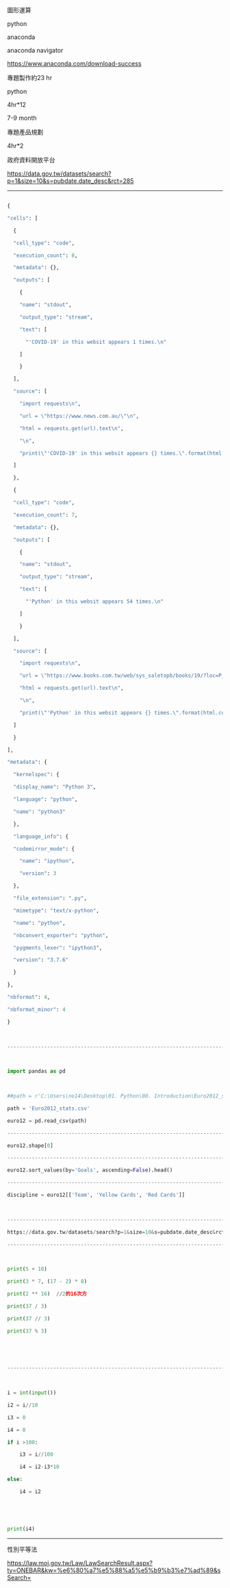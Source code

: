 圖形運算

  

python

  

anaconda

anaconda navigator

https://www.anaconda.com/download-success

  

專題製作約23 hr

  

python

4hr*12

7-9 month

專題產品規劃

4hr*2

  

政府資料開放平台

https://data.gov.tw/datasets/search?p=1&size=10&s=pubdate.date_desc&rct=285

  

------------------------------------------------------------------------------------------------------------------------

  

  
```python

{

"cells": [

  {

  "cell_type": "code",

  "execution_count": 8,

  "metadata": {},

  "outputs": [

    {

    "name": "stdout",

    "output_type": "stream",

    "text": [

      "'COVID-19' in this websit appears 1 times.\n"

    ]

    }

  ],

  "source": [

    "import requests\n",

    "url = \"https://www.news.com.au/\"\n",

    "html = requests.get(url).text\n",

    "\n",

    "print(\"'COVID-19' in this websit appears {} times.\".format(html.count(\"COVID-19\")))"

  ]

  },

  {

  "cell_type": "code",

  "execution_count": 7,

  "metadata": {},

  "outputs": [

    {

    "name": "stdout",

    "output_type": "stream",

    "text": [

      "'Python' in this websit appears 54 times.\n"

    ]

    }

  ],

  "source": [

    "import requests\n",

    "url = \"https://www.books.com.tw/web/sys_saletopb/books/19/?loc=P_0002_021\"\n",

    "html = requests.get(url).text\n",

    "\n",

    "print(\"'Python' in this websit appears {} times.\".format(html.count(\"Python\")))"

  ]

  }

],

"metadata": {

  "kernelspec": {

  "display_name": "Python 3",

  "language": "python",

  "name": "python3"

  },

  "language_info": {

  "codemirror_mode": {

    "name": "ipython",

    "version": 3

  },

  "file_extension": ".py",

  "mimetype": "text/x-python",

  "name": "python",

  "nbconvert_exporter": "python",

  "pygments_lexer": "ipython3",

  "version": "3.7.6"

  }

},

"nbformat": 4,

"nbformat_minor": 4

}

  

------------------------------------------------------------------------------------------------------------------------

  

import pandas as pd

  

##path = r'C:\Users\no14\Desktop\01. Python\00. Introduction\Euro2012_stats.csv'

path = 'Euro2012_stats.csv'

euro12 = pd.read_csv(path)

------------------------------------------------------------------------------------------------------------------------

euro12.shape[0]

------------------------------------------------------------------------------------------------------------------------

euro12.sort_values(by='Goals', ascending=False).head()

------------------------------------------------------------------------------------------------------------------------

discipline = euro12[['Team', 'Yellow Cards', 'Red Cards']]

  

------------------------------------------------------------------------------------------------------------------------

https://data.gov.tw/datasets/search?p=1&size=10&s=pubdate.date_desc&rct=285

------------------------------------------------------------------------------------------------------------------------

  

print(5 + 10)

print(3 * 7, (17 - 2) * 8)

print(2 ** 16)  //2的16次方

print(37 / 3) 

print(37 // 3) 

print(37 % 3)

  

  

------------------------------------------------------------------------------------------------------------------------

  

i = int(input())

i2 = i//10

i3 = 0

i4 = 0

if i >100:

    i3 = i//100   

    i4 = i2-i3*10

else:

    i4 = i2

  

  

print(i4)

```  

------------------------------------------------------------------------------------------------------------------------

性別平等法

https://law.moj.gov.tw/Law/LawSearchResult.aspx?ty=ONEBAR&kw=%e6%80%a7%e5%88%a5%e5%b9%b3%e7%ad%89&sSearch=